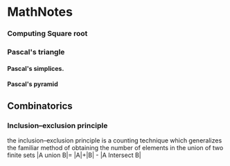 # MathNotes

### Computing Square root


### Pascal's triangle
 

#### Pascal's simplices.


#### Pascal's pyramid

## Combinatorics

### Inclusion–exclusion principle
the inclusion–exclusion principle is a counting technique which generalizes the familiar method of obtaining the number of elements in the union of two finite sets
|A union B|= |A|+|B| - |A Intersect B|


